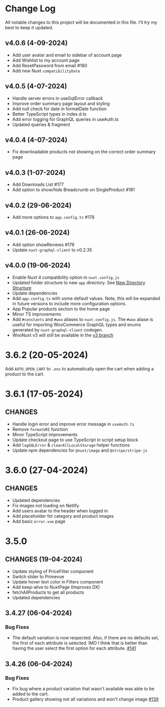 # Change Log

All notable changes to this project will be documented in this file. I'll try my best to keep it updated.

## v4.0.6 (4-09-2024)

- Add user avatar and email to sidebar of account page
- Add Wishlist to my account page
- Add ResetPassword from email #180
- Add new Nuxt `compatibilityDate`

## v4.0.5 (4-07-2024)

- Handle server errors in useGqlError callback
- Improve order summary page layout and styling
- Add null check for date in formatDate function
- Better TypeScript types in index.d.ts
- Add error logging for GraphQL queries in useAuth.ts
- Updated queries & fragment

## v4.0.4 (4-07-2024)

- Fix downloadable products not showing on the correct order summary page

## v4.0.3 (1-07-2024)

- Add Downloads List #177
- Add option to show/hide Breadcrumb on SingleProduct #181

## v4.0.2 (29-06-2024)

- Add more options to `app.config.ts` #178

## v4.0.1 (26-06-2024)

- Add option showReviews #176
- Update `nuxt-graphql-client` to v0.2.35

## v4.0.0 (19-06-2024)

- Enable Nuxt 4 compatibility option in `nuxt.config.js`
- Updated folder structure to new `app` directory. See [New Directory Structure](https://nuxt.com/docs/getting-started/upgrade#new-directory-structure)
- Update dependencies
- Add `app.config.ts` with some default values. Note, this will be expanded in future versions to include more configuration options.
- App Popular products section to the home page
- Minor TS improvements
- Add `#constants` and `#woo` aliases to `nuxt.config.js`. The `#woo` aliase is useful for importing WooCommerce GraphQL types and enums generated by `nuxt-graphql-client` codegen.
- WooNuxt v3 will still be available in the [v3 branch](https://github.com/scottyzen/woonuxt/tree/v3)

# 3.6.2 (20-05-2024)

Add `AUTO_OPEN_CART` to `.env` to automatically open the cart when adding a product to the cart.

# 3.6.1 (17-05-2024)

## CHANGES

- Handle login error and improve error message in `useAuth.ts`
- Remove `formatURI` function
- Minor TypeScript improvements
- Update checkout page to use TypeScript in script setup block
- Add `logGQLError` & `clearAllLocalStorage` helper functions
- Update npm dependencies for `@nuxt/image` and `@stripe/stripe-js`

# 3.6.0 (27-04-2024)

## CHANGES

- Updated dependencies
- Fix images not loading on Netlify
- Add users avatar to the header when logged in
- Add placeholder fot category and product images
- Add basic `error.vue` page

# 3.5.0

## CHANGES (19-04-2024)

- Update styling of PriceFilter component
- Switch slider to Primevue
- Update hover text color in Filters component
- Add keep-alive to NuxtPage (Improves DX)
- fetchAllProducts to get all products
- Updated dependencies

## 3.4.27 (06-04-2024)

### Bug Fixes

- The default variation is now respected. Also, if there are no defaults set, the first of each attribute is selected. IMO I think that is better than having the user select the first option for each attribute. [#141](https://github.com/scottyzen/woonuxt/issues/141)

## 3.4.26 (06-04-2024)

### Bug Fixes

- Fix bug where a product variation that wasn't available was able to be added to the cart.
- Product gallery showing not all variations and won't change image [#139](https://github.com/scottyzen/woonuxt/issues/139)

